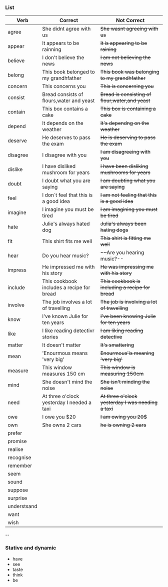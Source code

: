 ### List

| Verb | Correct | Not Correct |
| ---- | ------- | ----------- |
| agree | She didnt agree with us |  ~~She wasnt agreeing with us~~ |
| appear | It appears to be rainning | ~~It is appearing to be raining~~ |
| believe | I don't believe the news | ~~I am not believing the news~~ |
| belong | This book belonged to my grandhfather | ~~This book was belonging to my grandhfather~~ | 
| concern | This concerns you | ~~This is concerning you~~ |
| consist | Bread consists of flours,water and yeast | ~~Bread is consisting of flour,water,and yeast~~ |
| contain | This box contains a cake | ~~This box is containing a cake~~ | 
| depend | It depends on the weather | ~~It's dependng on the weather~~ |
| deserve | He deserves to pass the exam | ~~He is deserving to pass the exam~~ |
| disagree  | I disagree with you | ~~I am disagreeing with you~~ | 
| dislike | I have disliked mushroom for years | ~~I have been disliking mushrooms for years~~|
| doubt | I doubt what you are saying | ~~I am doubting what you are saying~~|
| feel | I don´t feel that this is a good idea | ~~I am not feeling that this is a good idea~~ |
| imagine | I imagine you must be tired | ~~I am imagining you must be tired~~ | 
| hate | Julie's always hated dog | ~~Julia's always been hating dogs~~ |
| fit | This shirt fits me well | ~~This shirt is fitting me well~~ |
| hear | Do you hear music? | ~~Are you hearing music?-- | 
| impress | He impressed me with his story | ~~He was impressing me with his story~~ |
| include | This cookbook includes a recipe for bread | ~~This cookbook is including a recipe for bread~~ |
| involve | The job involves a lot of travelling | ~~The job is involving a lot of travelling~~ |
| know | I've known Julie for ten years | ~~I've been knowing Julie for ten years~~ |
| like | I like reading detectivr stories | ~~I am liking reading detective~~ |
| matter | It doesn't matter | ~~It's  smattering~~ |
| mean |'Enourmous means 'very big' | ~~Enourmous'is meaning 'very big'~~| 
| measure | This window measures 150 cm | ~~This window is measuring 150cm~~ |
| mind | She doesn't mind the noise | ~~She isn't minding the noise~~ |
| need | At three o'clock yesterday I needed a taxi | ~~At three o'clock yesterday I was needing a taxi~~ |
| owe | I owe you $20 | ~~I am owing you 20$~~  |
| own | She owns 2 cars | ~~he is owning 2 ears~~ | 
| prefer | 
| promise |
| realise |
| recognise |
| remember |
| seem |
| sound |
| suppose |
| surprise |
| understsand |
| want | 
| wish |

--
### Stative and dynamic

- have
- see
- taste
- think
- be 
